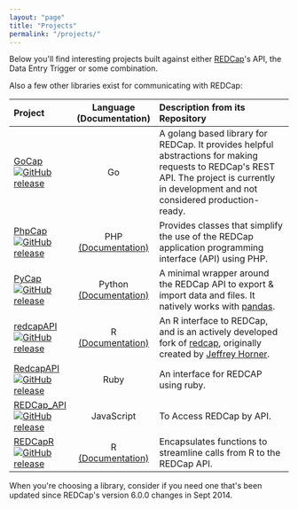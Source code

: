 ```yaml
---
layout: "page"
title: "Projects"
permalink: "/projects/"
---
```


Below you'll find interesting projects built against either [REDCap](http://www.project-redcap.org/)'s API, the Data Entry Trigger or some combination.

Also a few other libraries exist for communicating with REDCap:

| Project | Language<br/>(Documentation) | Description from its Repository|
| :------ | :------: | :----------------------------- |
| [GoCap](https://github.com/tjrivera/go-cap)<br/>[![GitHub release](https://img.shields.io/github/release/tjrivera/go-cap.svg)](https://github.com/tjrivera/go-cap) | Go | A golang based library for REDCap. It provides helpful abstractions for making requests to REDCap's REST API. The project is currently in development and not considered production-ready. |
| [PhpCap](https://github.com/aarenson/PhpCap)<br/>[![GitHub release](https://img.shields.io/github/release/aarenson/PhpCap.svg)](https://github.com/aarenson/PhpCap) | PHP<br/>[(Documentation)](https://github.com/aarenson/PhpCap/blob/master/README.md) | Provides classes that simplify the use of the REDCap application programming interface (API) using PHP. |
| [PyCap](https://github.com/redcap-tools/PyCap)<br/>[![GitHub release](https://img.shields.io/github/release/redcap-tools/PyCap.svg)](https://github.com/redcap-tools/PyCap) | Python<br/>[(Documentation)](http://pycap.readthedocs.org) | A minimal wrapper around the REDCap API to export & import data and files. It natively works with [pandas](http://pandas.pydata.org). |
| [redcapAPI](https://github.com/nutterb/redcapAPI)<br/>[![GitHub release](https://img.shields.io/github/release/nutterb/redcapAPI.svg)](https://github.com/nutterb/redcapAPI) | R<br/>[(Documentation)](https://cran.r-project.org/web/packages/redcapAPI/redcapAPI.pdf) | An R interface to REDCap, and is an actively developed fork of [redcap](https://github.com/vubiostat/redcap), originally created by [Jeffrey Horner](https://github.com/jeffreyhorner). |
| [RedcapAPI](https://github.com/eugyev/RedcapAPI)<br/>[![GitHub release](https://img.shields.io/github/release/eugyev/RedcapAPI.svg)](https://github.com/eugyev/RedcapAPI) | Ruby | An interface for REDCAP using ruby. |
| [REDCap_API](https://github.com/james2012/REDCap_API)<br/>[![GitHub release](https://img.shields.io/github/release/james2012/REDCap_API.svg)](https://github.com/james2012/REDCap_API) | JavaScript | To Access REDCap by API. |
| [REDCapR](https://github.com/OuhscBbmc/REDCapR)<br/>[![GitHub release](https://img.shields.io/github/release/OuhscBbmc/REDCapR.svg)](https://github.com/OuhscBbmc/REDCapR) | R<br/>[(Documentation)](https://github.com/OuhscBbmc/REDCapR/blob/master/documentation_peek.pdf) | Encapsulates functions to streamline calls from R to the REDCap API. |

When you're choosing a library, consider if you need one that's been updated since REDCap's version 6.0.0 changes in Sept 2014.
